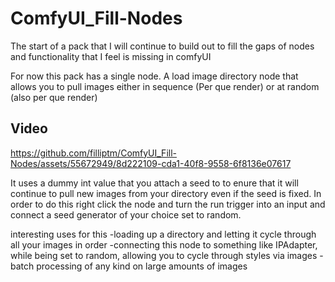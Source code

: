 # ComfyUI_Fill-Nodes

The start of a pack that I will continue to build out to fill the gaps of nodes and functionality that I feel is missing in comfyUI

For now this pack has a single node. A load image directory node that allows you to pull images either in sequence (Per que render) or at random (also per que render)

## Video


https://github.com/filliptm/ComfyUI_Fill-Nodes/assets/55672949/8d222109-cda1-40f8-9558-6f8136e07617

It uses a dummy int value that you attach a seed to to enure that it will continue to pull new images from your directory even if the seed is fixed. In order to do this right click the node and turn the run trigger
into an input and connect a seed generator of your choice set to random.

interesting uses for this
  -loading up a directory and letting it cycle through all your images in order
  -connecting this node to something like IPAdapter, while being set to random, allowing you to cycle through styles via images
  -batch processing of any kind on large amounts of images
